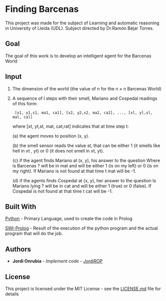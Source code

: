 # Finding Barcenas
This project was made for the subject of Learning and automatic reasoning in University of Lleida (UDL).
Subject directed by Dr.Ramón Béjar Torres.

## Goal
The goal of this work is to develop an intelligent agent for the Barcenas World

## Input
1. The dimension of the world (the value of n for the n × n Barcenas World)
2. A sequence of l steps with their smell, Mariano and Cospedal readings of this form:

        [x1, y1,s1, ma1, ca1], [x2, y2,s2, ma2, ca2], ..., [xl, yl,sl, mal, cal]
        
    where [xt, yt,st, mat, cat,rat] indicates that at time step t:
    
    (a) the agent moves to position (x, y).
    
    (b) the smell sensor reads the value st, that can be either 1 (it smells like hell in xt , yt) or 0 (it does not smell in xt, yt).
    
    (c) if the agent finds Mariano at (x, y), his answer to the question Where is Barcenas ? will be in mat and will be either 1 (is on my left) or 0 (is on my right). If Mariano is not found at that time t mat will be -1.
    
    (d) if the agents finds Cospedal at (x, y), her answer to the question Is Mariano lying ? will be in cat and will be either 1 (true) or 0 (false). If Cospedal is not found at that time t cat will be -1.

## Built With
[Python](https://www.python.org/) - Primary Language, used to create the code in Prolog

[SWI-Prolog](http://www.swi-prolog.org/) - Result of the execution of the python program and the actual program that will do the job.

## Authors

* **Jordi Onrubia** - *Implement code* - [JordiROP](https://github.com/JordiROP)

## License

This project is licensed under the MIT License - see the [LICENSE.md](LICENSE.md) file for details
